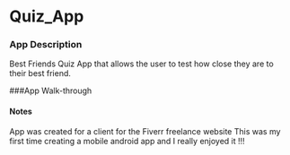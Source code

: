 # Quiz_App

### App Description
Best Friends Quiz App that allows the user to test how close they are to their best friend.

###App Walk-through








#### Notes

App was created for a client for the Fiverr freelance website
This was my first time creating a mobile android app and I really enjoyed it !!!


